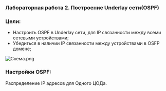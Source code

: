 ### Лабораторная работа 2. Построение Underlay сети(OSPF)

### Цели:
- Настроить OSPF в Underlay сети, для IP связанности между всеми сетевыми устройствами;
- Убедиться в наличии IP связанности между устройствами в OSFP домене;

![Схема.png](Схема.png)

### Настройки OSPF:
Распределение IP адресов для Одного ЦОДа.
